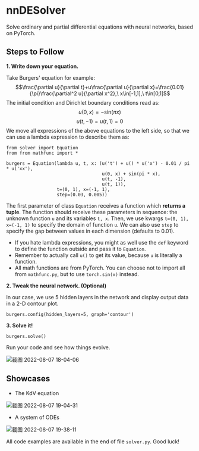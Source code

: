 # nnDESolver
Solve ordinary and partial differential equations with neural networks, based on PyTorch.
## Steps to Follow
**1. Write down your equation.**

Take Burgers' equation for example:
$$\frac{\partial u}{\partial t}+u\frac{\partial u}{\partial x}=\frac{0.01}{\pi}\frac{\partial^2 u}{\partial x^2},\ x\in[-1,1],\ t\in[0,1]$$
The initial condition and Dirichlet boundary conditions read as:
$$u(0,x)=-\text{sin}(\pi x)$$
$$u(t,-1)=u(t,1)=0$$
We move all expressions of the above equations to the left side, so that we can use a lambda expression to describe them as:
```
from solver import Equation
from from mathfunc import *

burgers = Equation(lambda u, t, x: (u('t') + u() * u('x') - 0.01 / pi * u('xx'),
                                    u(0, x) + sin(pi * x),
                                    u(t, -1),
                                    u(t, 1)),
                   t=(0, 1), x=(-1, 1),
                   step=(0.03, 0.005))
```
The first parameter of class `Equation` receives a function which **returns a tuple**. The function should receive these parameters in sequence: the unknown function `u` and its variables `t, x`. Then, we use kwargs `t=(0, 1), x=(-1, 1)` to specify the domain of function `u`. We can also use `step` to specify the gap between values in each dimension (defaults to 0.01).

- If you hate lambda expressions, you might as well use the `def` keyword to define the function outside and pass it to `Equation`.
- Remember to actually call `u()` to get its value, because `u` is literally a function.
- All math functions are from PyTorch. You can choose not to import all from `mathfunc.py`, but to use `torch.sin(x)` instead.

**2. Tweak the neural network. (Optional)**

In our case, we use 5 hidden layers in the network and display output data in a 2-D contour plot.
```
burgers.config(hidden_layers=5, graph='contour')
```
**3. Solve it!**
```
burgers.solve()
```
Run your code and see how things evolve.

![截图 2022-08-07 18-04-06](https://user-images.githubusercontent.com/100750226/183294657-1560b089-23b9-45e0-94d7-94a9c3f0fb99.png)

## Showcases
- The KdV equation

![截图 2022-08-07 19-04-31](https://user-images.githubusercontent.com/100750226/183295413-88133b58-323c-4869-92b8-a1b6fc1b3426.png)

- A system of ODEs

![截图 2022-08-07 19-38-11](https://user-images.githubusercontent.com/100750226/183295595-a268481d-c86d-4d67-a014-ef281ce70ad5.png)

All code examples are available in the end of file `solver.py`. Good luck!
